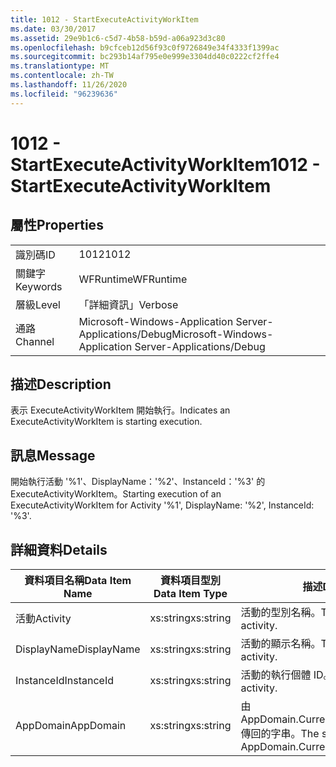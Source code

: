 ```yaml
---
title: 1012 - StartExecuteActivityWorkItem
ms.date: 03/30/2017
ms.assetid: 29e9b1c6-c5d7-4b58-b59d-a06a923d3c80
ms.openlocfilehash: b9cfceb12d56f93c0f9726849e34f4333f1399ac
ms.sourcegitcommit: bc293b14af795e0e999e3304dd40c0222cf2ffe4
ms.translationtype: MT
ms.contentlocale: zh-TW
ms.lasthandoff: 11/26/2020
ms.locfileid: "96239636"
---
```

# <a name="1012---startexecuteactivityworkitem"></a><span data-ttu-id="71e41-102">1012 - StartExecuteActivityWorkItem</span><span class="sxs-lookup"><span data-stu-id="71e41-102">1012 - StartExecuteActivityWorkItem</span></span>

## <a name="properties"></a><span data-ttu-id="71e41-103">屬性</span><span class="sxs-lookup"><span data-stu-id="71e41-103">Properties</span></span>  
  
|||  
|-|-|  
|<span data-ttu-id="71e41-104">識別碼</span><span class="sxs-lookup"><span data-stu-id="71e41-104">ID</span></span>|<span data-ttu-id="71e41-105">1012</span><span class="sxs-lookup"><span data-stu-id="71e41-105">1012</span></span>|  
|<span data-ttu-id="71e41-106">關鍵字</span><span class="sxs-lookup"><span data-stu-id="71e41-106">Keywords</span></span>|<span data-ttu-id="71e41-107">WFRuntime</span><span class="sxs-lookup"><span data-stu-id="71e41-107">WFRuntime</span></span>|  
|<span data-ttu-id="71e41-108">層級</span><span class="sxs-lookup"><span data-stu-id="71e41-108">Level</span></span>|<span data-ttu-id="71e41-109">「詳細資訊」</span><span class="sxs-lookup"><span data-stu-id="71e41-109">Verbose</span></span>|  
|<span data-ttu-id="71e41-110">通路</span><span class="sxs-lookup"><span data-stu-id="71e41-110">Channel</span></span>|<span data-ttu-id="71e41-111">Microsoft-Windows-Application Server-Applications/Debug</span><span class="sxs-lookup"><span data-stu-id="71e41-111">Microsoft-Windows-Application Server-Applications/Debug</span></span>|  
  
## <a name="description"></a><span data-ttu-id="71e41-112">描述</span><span class="sxs-lookup"><span data-stu-id="71e41-112">Description</span></span>  

 <span data-ttu-id="71e41-113">表示 ExecuteActivityWorkItem 開始執行。</span><span class="sxs-lookup"><span data-stu-id="71e41-113">Indicates an ExecuteActivityWorkItem is starting execution.</span></span>  
  
## <a name="message"></a><span data-ttu-id="71e41-114">訊息</span><span class="sxs-lookup"><span data-stu-id="71e41-114">Message</span></span>  

 <span data-ttu-id="71e41-115">開始執行活動 '%1'、DisplayName：'%2'、InstanceId：'%3' 的 ExecuteActivityWorkItem。</span><span class="sxs-lookup"><span data-stu-id="71e41-115">Starting execution of an ExecuteActivityWorkItem for Activity '%1', DisplayName: '%2', InstanceId: '%3'.</span></span>  
  
## <a name="details"></a><span data-ttu-id="71e41-116">詳細資料</span><span class="sxs-lookup"><span data-stu-id="71e41-116">Details</span></span>  
  
|<span data-ttu-id="71e41-117">資料項目名稱</span><span class="sxs-lookup"><span data-stu-id="71e41-117">Data Item Name</span></span>|<span data-ttu-id="71e41-118">資料項目型別</span><span class="sxs-lookup"><span data-stu-id="71e41-118">Data Item Type</span></span>|<span data-ttu-id="71e41-119">描述</span><span class="sxs-lookup"><span data-stu-id="71e41-119">Description</span></span>|  
|--------------------|--------------------|-----------------|  
|<span data-ttu-id="71e41-120">活動</span><span class="sxs-lookup"><span data-stu-id="71e41-120">Activity</span></span>|<span data-ttu-id="71e41-121">xs:string</span><span class="sxs-lookup"><span data-stu-id="71e41-121">xs:string</span></span>|<span data-ttu-id="71e41-122">活動的型別名稱。</span><span class="sxs-lookup"><span data-stu-id="71e41-122">The type name of the activity.</span></span>|  
|<span data-ttu-id="71e41-123">DisplayName</span><span class="sxs-lookup"><span data-stu-id="71e41-123">DisplayName</span></span>|<span data-ttu-id="71e41-124">xs:string</span><span class="sxs-lookup"><span data-stu-id="71e41-124">xs:string</span></span>|<span data-ttu-id="71e41-125">活動的顯示名稱。</span><span class="sxs-lookup"><span data-stu-id="71e41-125">The display name of the activity.</span></span>|  
|<span data-ttu-id="71e41-126">InstanceId</span><span class="sxs-lookup"><span data-stu-id="71e41-126">InstanceId</span></span>|<span data-ttu-id="71e41-127">xs:string</span><span class="sxs-lookup"><span data-stu-id="71e41-127">xs:string</span></span>|<span data-ttu-id="71e41-128">活動的執行個體 ID。</span><span class="sxs-lookup"><span data-stu-id="71e41-128">The instance id of the activity.</span></span>|  
|<span data-ttu-id="71e41-129">AppDomain</span><span class="sxs-lookup"><span data-stu-id="71e41-129">AppDomain</span></span>|<span data-ttu-id="71e41-130">xs:string</span><span class="sxs-lookup"><span data-stu-id="71e41-130">xs:string</span></span>|<span data-ttu-id="71e41-131">由 AppDomain.CurrentDomain.FriendlyName 傳回的字串。</span><span class="sxs-lookup"><span data-stu-id="71e41-131">The string returned by AppDomain.CurrentDomain.FriendlyName.</span></span>|
